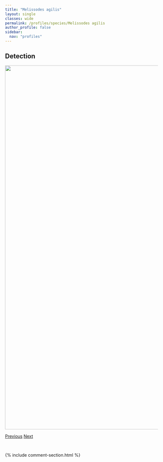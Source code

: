 ```yaml
---
title: "Melissodes agilis"
layout: single
classes: wide
permalink: /profiles/species/Melissodes agilis
author_profile: false
sidebar:
  nav: "profiles"
---
```


<h2>Detection</h2>

<a href="/ANBC/assets/figures/species/Melissodes agilis/range-map.png">
<img src="/ANBC/assets/figures/species/Melissodes agilis/range-map.png" height = "1200" width = "800">
</a>

<a href="/profiles/species/Megachile rotundata" class="pagination--pager" title="PreviousName">Previous</a> <a href="/profiles/species/Osmia bucephala" class="pagination--pager" title="NextName">Next</a>

<p>&nbsp;</p>

{% include comment-section.html %}

